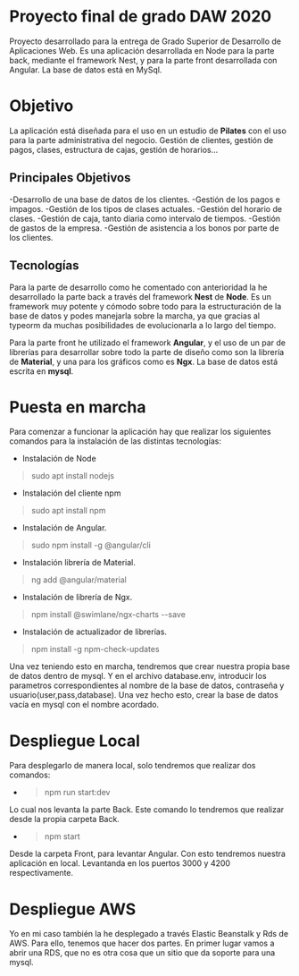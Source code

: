 # Proyecto final de grado DAW 2020

Proyecto desarrollado para la entrega de Grado Superior de Desarrollo de Aplicaciones Web. 
Es una aplicación desarrollada en Node para la parte back, mediante el framework Nest, y para la parte front desarrollada con Angular. 
La base de datos está en MySql. 

# Objetivo

La aplicación está diseñada para el uso en un estudio de **Pilates** con el uso para la parte administrativa del negocio. Gestión de clientes, gestión de pagos, clases, estructura de cajas, gestión de horarios... 

## Principales Objetivos

-Desarrollo de una base de datos de los clientes.
-Gestión de los pagos e impagos.
-Gestión de los tipos de clases actuales.
-Gestión del horario de clases.
-Gestión de caja, tanto diaria como intervalo de tiempos.
-Gestión de gastos de la empresa.
-Gestión de asistencia a los bonos por parte de los clientes.

## Tecnologías

Para la parte de desarrollo como he comentado con anterioridad la he desarrollado la parte back a través del framework **Nest**  de **Node**. Es un framework muy potente y cómodo sobre todo para la estructuración de la base de datos y podes manejarla sobre la marcha, ya que gracias al typeorm da muchas posibilidades de evolucionarla a lo largo del tiempo.

Para la parte front he utilizado el framework  **Angular**, y el uso de un par de librerías para desarrollar sobre todo la parte de diseño como son la librería de **Material**, y una para los gráficos como es **Ngx**.
La base de datos está escrita en **mysql**.

# Puesta en marcha

Para comenzar a funcionar la aplicación hay que realizar los siguientes comandos para la instalación de las distintas tecnologías:
- Instalación de Node
>sudo apt install nodejs

- Instalación del cliente npm
>sudo apt install npm
- Instalación de Angular.
>sudo npm install -g @angular/cli
- Instalación librería de Material.
> ng add @angular/material
- Instalación de librería de Ngx.
>npm install @swimlane/ngx-charts --save
- Instalación de actualizador de librerías.
>npm install -g npm-check-updates

Una vez teniendo esto en marcha, tendremos que crear nuestra propia base de datos dentro de mysql. Y en el archivo database.env, introducir los parametros correspondientes al nombre de la base de datos, contraseña y usuario(user,pass,database). 
Una vez hecho esto, crear la base de datos vacía en mysql con el nombre acordado.

# Despliegue Local

Para desplegarlo de manera local, solo tendremos que realizar dos comandos:
- >npm run start:dev

Lo cual nos levanta la parte Back. Este comando lo tendremos que realizar desde la propia carpeta Back.

- >npm start

Desde la carpeta Front, para levantar Angular. Con esto tendremos nuestra aplicación en local. Levantanda en los puertos 3000 y 4200 respectivamente.

# Despliegue AWS

Yo en mi caso también la he desplegado a través Elastic Beanstalk y Rds de AWS. 
Para ello, tenemos que hacer dos partes. 
En primer lugar vamos a abrir una RDS, que no es otra cosa que un sitio que da soporte para una mysql. 

